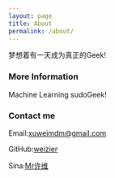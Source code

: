 ```yaml
---
layout: page
title: About
permalink: /about/
---
```

梦想着有一天成为真正的Geek!

### More Information

Machine Learning sudoGeek!

### Contact me

Email:[xuweimdm@gmail.com](mailto:xuweimdm@gmail.com)

GitHub:[weizier](https://github.com/weizier)

Sina:[Mr许维](http://weibo.com/2053318977/ "http://weibo.com/u/2053318977/")
